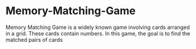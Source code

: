 # Memory-Matching-Game
Memory Matching Game is a widely known game involving cards arranged in a grid. These cards contain numbers. In this game, the goal is to find the matched pairs of cards
